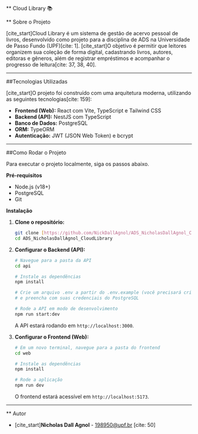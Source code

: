 ** Cloud Library 📚

** Sobre o Projeto

[cite_start]Cloud Library é um sistema de gestão de acervo pessoal de livros, desenvolvido como projeto para a disciplina de ADS na Universidade de Passo Fundo (UPF)[cite: 1]. [cite_start]O objetivo é permitir que leitores organizem sua coleção de forma digital, cadastrando livros, autores, editoras e gêneros, além de registrar empréstimos e acompanhar o progresso de leitura[cite: 37, 38, 40].

---

##Tecnologias Utilizadas

[cite_start]O projeto foi construído com uma arquitetura moderna, utilizando as seguintes tecnologias[cite: 159]:

* **Frontend (Web):** React com Vite, TypeScript e Tailwind CSS
* **Backend (API):** NestJS com TypeScript
* **Banco de Dados:** PostgreSQL
* **ORM:** TypeORM
* **Autenticação:** JWT (JSON Web Token) e bcrypt

---

##Como Rodar o Projeto

Para executar o projeto localmente, siga os passos abaixo.

**Pré-requisitos**

* Node.js (v18+)
* PostgreSQL
* Git

**Instalação**

1.  **Clone o repositório:**
    ```bash
    git clone [https://github.com/NickDallAgnol/ADS_NicholasDallAgnol_CloudLibrary.git](https://github.com/NickDallAgnol/ADS_NicholasDallAgnol_CloudLibrary.git)
    cd ADS_NicholasDallAgnol_CloudLibrary
    ```

2.  **Configurar o Backend (API):**
    ```bash
    # Navegue para a pasta da API
    cd api

    # Instale as dependências
    npm install

    # Crie um arquivo .env a partir do .env.example (você precisará criar este)
    # e preencha com suas credenciais do PostgreSQL
    
    # Rode a API em modo de desenvolvimento
    npm run start:dev
    ```
    A API estará rodando em `http://localhost:3000`.

3.  **Configurar o Frontend (Web):**
    ```bash
    # Em um novo terminal, navegue para a pasta do frontend
    cd web

    # Instale as dependências
    npm install

    # Rode a aplicação
    npm run dev
    ```
    O frontend estará acessível em `http://localhost:5173`.

---

** Autor

* [cite_start]**Nicholas Dall Agnol** - [198950@upf.br](mailto:198950@upf.br) [cite: 50]